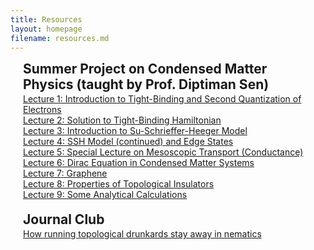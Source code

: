 ```yaml
---
title: Resources
layout: homepage
filename: resources.md
--- 
```



<div class="publications">
<!--<ol class="bibliography">-->


<div class="col-sm-9" style="position: relative;padding-right: 15px;padding-left: 20px;">
   <h2 id="publications" style="margin: 2px 0px -15px;">Summer Project on Condensed Matter Physics (taught by Prof. Diptiman Sen)</h2>
   <div class="pub-row">
   <br>
   <div class="title"><a href="{{ site.url }}/assets/files/CMP_Project_Lect_01.pdf">Lecture 1: Introduction to Tight-Binding and Second Quantization of Electrons</a></div>
   <div class="title"><a href="{{ site.url }}/assets/files/CMP_Project_Lect_02.pdf">Lecture 2: Solution to Tight-Binding Hamiltonian</a></div>
   <div class="title"><a href="{{ site.url }}/assets/files/CMP_Project_Lect_03.pdf">Lecture 3: Introduction to Su-Schrieffer-Heeger Model</a></div>
   <div class="title"><a href="{{ site.url }}/assets/files/CMP_Project_Lect_04.pdf">Lecture 4: SSH Model (continued) and Edge States</a></div>
   <div class="title"><a href="{{ site.url }}/assets/files/CMP_Project_Lect_05.pdf">Lecture 5: Special Lecture on Mesoscopic Transport (Conductance)</a></div>
   <div class="title"><a href="{{ site.url }}/assets/files/CMP_Project_Lect_06.pdf">Lecture 6: Dirac Equation in Condensed Matter Systems</a></div>
   <div class="title"><a href="{{ site.url }}/assets/files/CMP_Project_Lect_07.pdf">Lecture 7: Graphene</a></div>
   <div class="title"><a href="{{ site.url }}/assets/files/CMP_Project_Lect_08.pdf">Lecture 8: Properties of Topological Insulators</a></div>
   <div class="title"><a href="{{ site.url }}/assets/files/CMP_Project_Lect_09.pdf">Lecture 9: Some Analytical Calculations</a></div>
</div>

</div>
</div>

<br>


<div class="publications">
<!--<ol class="bibliography">-->
<div class="pub-row">
<div class="col-sm-9" style="position: relative;padding-right: 15px;padding-left: 20px;">
   <h2 id="publications" style="margin: 2px 0px -15px;">Journal Club</h2>
   <div class="pub-row">
   <br>
<div class="title"><a href="{{ site.url }}/assets/files/How_running_topological_drunkards_stay_away_in_nematics.pdf">How running topological drunkards stay away in nematics</a></div>


